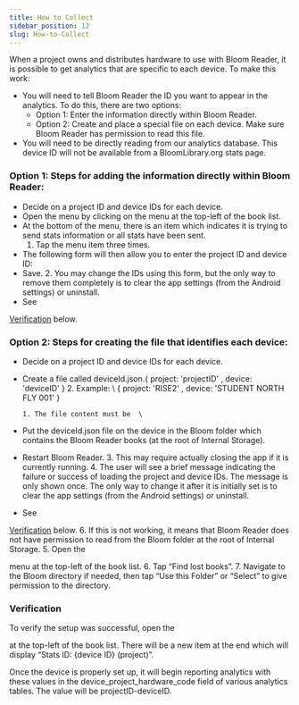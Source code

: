 ```yaml
---
title: How to Collect
sidebar_position: 12
slug: How-to-Collect
---
```




When a project owns and distributes hardware to use with Bloom Reader, it is possible to get analytics that are specific to each device. To make this work:

- You will need to tell Bloom Reader the ID you want to appear in the analytics. To do this, there are two options:
	- Option 1: Enter the information directly within Bloom Reader.
	- Option 2: Create and place a special file on each device. Make sure Bloom Reader has permission to read this file.
- You will need to be directly reading from our analytics database. This device ID will not be available from a BloomLibrary.org stats page.

### **Option 1: Steps for adding the information directly within Bloom Reader:**[](http://localhost:3000/Bloom%20Enterprise%20Services/Analytics/test-/analyticsByDevice#option-1-steps-for-adding-the-information-directly-within-bloom-reader)

- Decide on a project ID and device IDs for each device.
- Open the menu by clicking on the menu at the top-left of the book list.
- At the bottom of the menu, there is an item which indicates it is trying to send stats information or all stats have been sent.
	1. Tap the menu item three times.
- The following form will then allow you to enter the project ID and device ID:
- Save. 2. You may change the IDs using this form, but the only way to remove them completely is to clear the app settings (from the Android settings) or uninstall.
- See

[Verification](http://localhost:3000/Bloom%20Enterprise%20Services/Analytics/test-/analyticsByDevice#heading=h.gjum8a6qcqrv) below.


### **Option 2: Steps for creating the file that identifies each device:**[](http://localhost:3000/Bloom%20Enterprise%20Services/Analytics/test-/analyticsByDevice#option-2-steps-for-creating-the-file-that-identifies-each-device)

- Decide on a project ID and device IDs for each device.
- Create a file called deviceId.json.{ project: 'projectID' , device: 'deviceID' } 2. Example: \ { project: 'RISE2' , device: 'STUDENT NORTH FLY 001' }

	```text
	1. The file content must be  \
	
	```

- Put the deviceId.json file on the device in the Bloom folder which contains the Bloom Reader books (at the root of Internal Storage).
- Restart Bloom Reader. 3. This may require actually closing the app if it is currently running. 4. The user will see a brief message indicating the failure or success of loading the project and device IDs. The message is only shown once. The only way to change it after it is initially set is to clear the app settings (from the Android settings) or uninstall.
- See

[Verification](http://localhost:3000/Bloom%20Enterprise%20Services/Analytics/test-/analyticsByDevice#heading=h.gjum8a6qcqrv) below. 6. If this is not working, it means that Bloom Reader does not have permission to read from the Bloom folder at the root of Internal Storage. 5. Open the


menu at the top-left of the book list. 6. Tap “Find lost books”. 7. Navigate to the Bloom directory if needed, then tap “Use this Folder” or “Select” to give permission to the directory.


### **Verification**[](http://localhost:3000/Bloom%20Enterprise%20Services/Analytics/test-/analyticsByDevice#verification)


To verify the setup was successful, open the


at the top-left of the book list. There will be a new item at the end which will display “Stats ID: {device ID} (project)”.


Once the device is properly set up, it will begin reporting analytics with these values in the device_project_hardware_code field of various analytics tables. The value will be projectID-deviceID.

